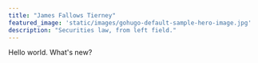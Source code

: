 ```yaml
---
title: "James Fallows Tierney"
featured_image: 'static/images/gohugo-default-sample-hero-image.jpg'
description: "Securities law, from left field."
---
```

Hello world. What's new?